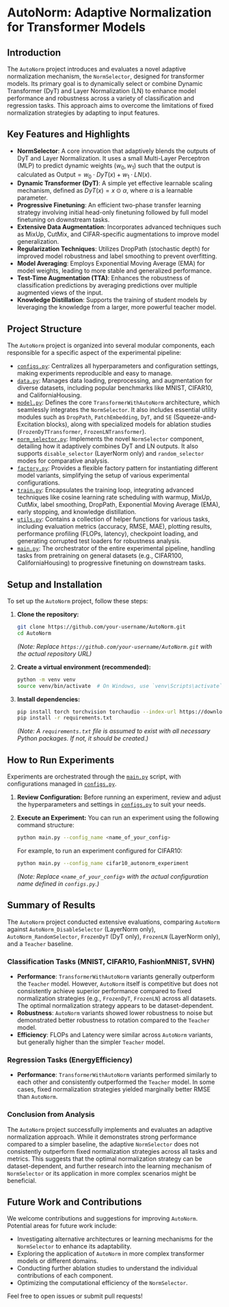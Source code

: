 # AutoNorm: Adaptive Normalization for Transformer Models

## Introduction
The `AutoNorm` project introduces and evaluates a novel adaptive normalization mechanism, the `NormSelector`, designed for transformer models. Its primary goal is to dynamically select or combine Dynamic Transformer (DyT) and Layer Normalization (LN) to enhance model performance and robustness across a variety of classification and regression tasks. This approach aims to overcome the limitations of fixed normalization strategies by adapting to input features.

## Key Features and Highlights
*   **NormSelector**: A core innovation that adaptively blends the outputs of DyT and Layer Normalization. It uses a small Multi-Layer Perceptron (MLP) to predict dynamic weights ($w_0, w_1$) such that the output is calculated as $\text{Output} = w_0 \cdot DyT(x) + w_1 \cdot LN(x)$.
*   **Dynamic Transformer (DyT)**: A simple yet effective learnable scaling mechanism, defined as $DyT(x) = x \odot \alpha$, where $\alpha$ is a learnable parameter.
*   **Progressive Finetuning**: An efficient two-phase transfer learning strategy involving initial head-only finetuning followed by full model finetuning on downstream tasks.
*   **Extensive Data Augmentation**: Incorporates advanced techniques such as MixUp, CutMix, and CIFAR-specific augmentations to improve model generalization.
*   **Regularization Techniques**: Utilizes DropPath (stochastic depth) for improved model robustness and label smoothing to prevent overfitting.
*   **Model Averaging**: Employs Exponential Moving Average (EMA) for model weights, leading to more stable and generalized performance.
*   **Test-Time Augmentation (TTA)**: Enhances the robustness of classification predictions by averaging predictions over multiple augmented views of the input.
*   **Knowledge Distillation**: Supports the training of student models by leveraging the knowledge from a larger, more powerful teacher model.

## Project Structure
The `AutoNorm` project is organized into several modular components, each responsible for a specific aspect of the experimental pipeline:

*   [`configs.py`](configs.py): Centralizes all hyperparameters and configuration settings, making experiments reproducible and easy to manage.
*   [`data.py`](data.py): Manages data loading, preprocessing, and augmentation for diverse datasets, including popular benchmarks like MNIST, CIFAR10, and CaliforniaHousing.
*   [`model.py`](model.py): Defines the core `TransformerWithAutoNorm` architecture, which seamlessly integrates the `NormSelector`. It also includes essential utility modules such as `DropPath`, `PatchEmbedding`, `DyT`, and `SE` (Squeeze-and-Excitation blocks), along with specialized models for ablation studies (`FrozenDyTTransformer`, `FrozenLNTransformer`).
*   [`norm_selector.py`](norm_selector.py): Implements the novel `NormSelector` component, detailing how it adaptively combines DyT and LN outputs. It also supports `disable_selector` (LayerNorm only) and `random_selector` modes for comparative analysis.
*   [`factory.py`](factory.py): Provides a flexible factory pattern for instantiating different model variants, simplifying the setup of various experimental configurations.
*   [`train.py`](train.py): Encapsulates the training loop, integrating advanced techniques like cosine learning rate scheduling with warmup, MixUp, CutMix, label smoothing, DropPath, Exponential Moving Average (EMA), early stopping, and knowledge distillation.
*   [`utils.py`](utils.py): Contains a collection of helper functions for various tasks, including evaluation metrics (accuracy, RMSE, MAE), plotting results, performance profiling (FLOPs, latency), checkpoint loading, and generating corrupted test loaders for robustness analysis.
*   [`main.py`](main.py): The orchestrator of the entire experimental pipeline, handling tasks from pretraining on general datasets (e.g., CIFAR100, CaliforniaHousing) to progressive finetuning on downstream tasks.

## Setup and Installation

To set up the `AutoNorm` project, follow these steps:

1.  **Clone the repository:**
    ```bash
    git clone https://github.com/your-username/AutoNorm.git
    cd AutoNorm
    ```
    *(Note: Replace `https://github.com/your-username/AutoNorm.git` with the actual repository URL)*

2.  **Create a virtual environment (recommended):**
    ```bash
    python -m venv venv
    source venv/bin/activate  # On Windows, use `venv\Scripts\activate`
    ```

3.  **Install dependencies:**
    ```bash
    pip install torch torchvision torchaudio --index-url https://download.pytorch.org/whl/cu118 # Example for CUDA 11.8, adjust as needed
    pip install -r requirements.txt
    ```
    *(Note: A `requirements.txt` file is assumed to exist with all necessary Python packages. If not, it should be created.)*

## How to Run Experiments

Experiments are orchestrated through the [`main.py`](main.py) script, with configurations managed in [`configs.py`](configs.py).

1.  **Review Configuration:**
    Before running an experiment, review and adjust the hyperparameters and settings in [`configs.py`](configs.py) to suit your needs.

2.  **Execute an Experiment:**
    You can run an experiment using the following command structure:
    ```bash
    python main.py --config_name <name_of_your_config>
    ```
    For example, to run an experiment configured for CIFAR10:
    ```bash
    python main.py --config_name cifar10_autonorm_experiment
    ```
    *(Note: Replace `<name_of_your_config>` with the actual configuration name defined in `configs.py`.)*

## Summary of Results

The `AutoNorm` project conducted extensive evaluations, comparing `AutoNorm` against `AutoNorm_DisableSelector` (LayerNorm only), `AutoNorm_RandomSelector`, `FrozenDyT` (DyT only), `FrozenLN` (LayerNorm only), and a `Teacher` baseline.

### Classification Tasks (MNIST, CIFAR10, FashionMNIST, SVHN)
*   **Performance**: `TransformerWithAutoNorm` variants generally outperform the `Teacher` model. However, `AutoNorm` itself is competitive but does not consistently achieve superior performance compared to fixed normalization strategies (e.g., `FrozenDyT`, `FrozenLN`) across all datasets. The optimal normalization strategy appears to be dataset-dependent.
*   **Robustness**: `AutoNorm` variants showed lower robustness to noise but demonstrated better robustness to rotation compared to the `Teacher` model.
*   **Efficiency**: FLOPs and Latency were similar across `AutoNorm` variants, but generally higher than the simpler `Teacher` model.

### Regression Tasks (EnergyEfficiency)
*   **Performance**: `TransformerWithAutoNorm` variants performed similarly to each other and consistently outperformed the `Teacher` model. In some cases, fixed normalization strategies yielded marginally better RMSE than `AutoNorm`.

### Conclusion from Analysis
The `AutoNorm` project successfully implements and evaluates an adaptive normalization approach. While it demonstrates strong performance compared to a simpler baseline, the adaptive `NormSelector` does not consistently outperform fixed normalization strategies across all tasks and metrics. This suggests that the optimal normalization strategy can be dataset-dependent, and further research into the learning mechanism of `NormSelector` or its application in more complex scenarios might be beneficial.

## Future Work and Contributions
We welcome contributions and suggestions for improving `AutoNorm`. Potential areas for future work include:
*   Investigating alternative architectures or learning mechanisms for the `NormSelector` to enhance its adaptability.
*   Exploring the application of `AutoNorm` in more complex transformer models or different domains.
*   Conducting further ablation studies to understand the individual contributions of each component.
*   Optimizing the computational efficiency of the `NormSelector`.

Feel free to open issues or submit pull requests!